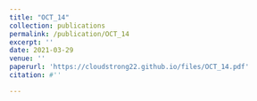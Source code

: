 ```yaml
---
title: "OCT_14"
collection: publications
permalink: /publication/OCT_14
excerpt: ''
date: 2021-03-29
venue: ''
paperurl: 'https://cloudstrong22.github.io/files/OCT_14.pdf'
citation: #''

---
```


[Download paper here]: (https://cloudstrong22.github.io/files/OCT_14.pdf)
